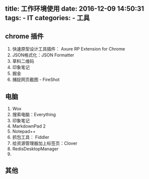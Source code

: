 title: 工作环境使用
date: 2016-12-09 14:50:31
tags:
	- IT
categories:
	- 工具
---

## chrome 插件

1. 快速原型设计工具插件： Axure RP Extension for Chrome
2.	JSON格式化：JSON Formatter
3.	草料二维码
4.	印象笔记
5.	掘金
6.	捕捉网页截图 - FireShot	

## 电脑
1.	Wox 
2.	搜索电脑：Everything 
3.	印象笔记
4.	MarkdownPad 2
5.	Notepad++
6.	抓包工具：	Fiddler
7.	给资源管理器加上标签页：Clover
8.	RedisDesktopManager
9.	
##	其他